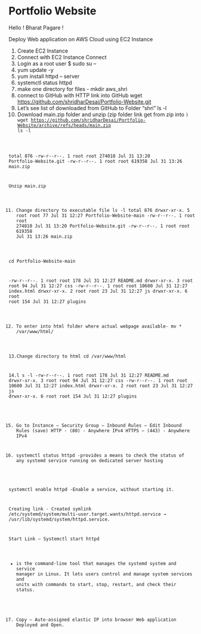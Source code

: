 # Portfolio Website

Hello ! Bharat Pagare !   

Deploy Web application on AWS Cloud using EC2 Instance

1.	Create EC2 Instance 
2.	Connect with EC2 Instance Connect
3.	Login as a root user
$ sudo su –
4.	yum update -y
5.	yum install httpd – server 
6.	systemctl status httpd
7.	make one directory for files -
mkdir aws_shri
8.	connect to GitHub with HTTP link into GitHub
wget https://github.com/shridharDesai/Portfolio-Website.git
9.	Let’s see list of downloaded from GitHub to Folder “shri”
ls -l
10.	Download main.zip folder and unzip (zip folder link get from zip into <code>)
wget  https://github.com/shridharDesai/Portfolio-Website/archive/refs/heads/main.zip
ls -l

total 876
-rw-r--r--. 1 root root 274010 Jul 31 13:20 Portfolio-Website.git
-rw-r--r--. 1 root root 619358 Jul 31 13:26 main.zip

Unzip main.zip

11.	Change directory to executable file
ls -l
total 876
drwxr-xr-x. 5 root root     77 Jul 31 12:27 Portfolio-Website-main
-rw-r--r--. 1 root root 274010 Jul 31 13:20 Portfolio-Website.git
-rw-r--r--. 1 root root 619358 Jul 31 13:26 main.zip

cd Portfolio-Website-main

-rw-r--r--. 1 root root   178 Jul 31 12:27 README.md
drwxr-xr-x. 3 root root    94 Jul 31 12:27 css
-rw-r--r--. 1 root root 10600 Jul 31 12:27 index.html
drwxr-xr-x. 2 root root    23 Jul 31 12:27 js
drwxr-xr-x. 6 root root   154 Jul 31 12:27 plugins

12.	To enter into html folder where actual webpage available-
mv * /var/www/html/

13.Change directory to html
cd  /var/www/html



14.l s -l
-rw-r--r--. 1 root root   178 Jul 31 12:27 README.md
drwxr-xr-x. 3 root root    94 Jul 31 12:27 css
-rw-r--r--. 1 root root 10600 Jul 31 12:27 index.html
drwxr-xr-x. 2 root root    23 Jul 31 12:27 js
drwxr-xr-x. 6 root root   154 Jul 31 12:27 plugins

15. Go to Instance – Security Group – Inbound Rules – Edit Inbound Rules (save)
HTTP -  (80) - Anywhere IPv4
HTTPS – (443) - Anywhere IPv4

16. systemctl status httpd 
-provides a means to check the status of any systemd service running on dedicated server hosting

systemctl enable httpd
-Enable a service, without starting it.

Creating link -
Created symlink /etc/systemd/system/multi-user.target.wants/httpd.service → /usr/lib/systemd/system/httpd.service.

Start Link –
Systemctl start httpd
-  is the command-line tool that manages the systemd system and service manager in Linux. It lets users control and manage system services and units with commands to start, stop, restart, and check their status.

17.	Copy – Auto-assigned elastic IP into browser
Web application Deployed and Open.
             


